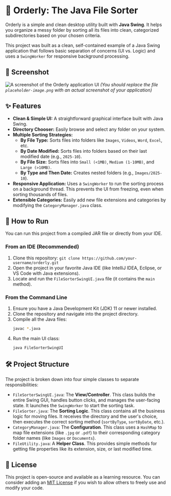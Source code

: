 # 📂 Orderly: The Java File Sorter

Orderly is a simple and clean desktop utility built with **Java Swing**. It helps you organize a messy folder by sorting all its files into clean, categorized subdirectories based on your chosen criteria.

This project was built as a clean, self-contained example of a Java Swing application that follows basic separation of concerns (UI vs. Logic) and uses a `SwingWorker` for responsive background processing.

## 📸 Screenshot

![A screenshot of the Orderly application UI](placeholder-image.png)
*(You should replace the file `placeholder-image.png` with an actual screenshot of your application)*

## ✨ Features

* **Clean & Simple UI:** A straightforward graphical interface built with Java Swing.
* **Directory Chooser:** Easily browse and select any folder on your system.
* **Multiple Sorting Strategies:**
    * **By File Type:** Sorts files into folders like `Images`, `Videos`, `Word`, `Excel`, etc.
    * **By Date Modified:** Sorts files into folders based on their last modified date (e.g., `2025-10`).
    * **By File Size:** Sorts files into `Small (<1MB)`, `Medium (1-10MB)`, and `Large (>10MB)`.
    * **By Type and Then Date:** Creates nested folders (e.g., `Images/2025-10`).
* **Responsive Application:** Uses a `SwingWorker` to run the sorting process on a background thread. This prevents the UI from freezing, even when sorting thousands of files.
* **Extensible Categories:** Easily add new file extensions and categories by modifying the `CategoryManager.java` class.

## 🚀 How to Run

You can run this project from a compiled JAR file or directly from your IDE.

### From an IDE (Recommended)

1.  Clone this repository: `git clone https://github.com/your-username/orderly.git`
2.  Open the project in your favorite Java IDE (like IntelliJ IDEA, Eclipse, or VS Code with Java extensions).
3.  Locate and run the `FileSorterSwingUI.java` file (it contains the `main` method).

### From the Command Line

1.  Ensure you have a Java Development Kit (JDK) 11 or newer installed.
2.  Clone the repository and navigate into the project directory.
3.  Compile all the Java files:
    ```bash
    javac *.java
    ```
4.  Run the main UI class:
    ```bash
    java FileSorterSwingUI
    ```

## 🛠️ Project Structure

The project is broken down into four simple classes to separate responsibilities:

* `FileSorterSwingUI.java`: The **View/Controller**. This class builds the entire Swing GUI, handles button clicks, and manages the user-facing state. It launches the `SwingWorker` to start the sorting task.
* `FileSorter.java`: The **Sorting Logic**. This class contains all the business logic for moving files. It receives the directory and the user's choice, then executes the correct sorting method (`sortByType`, `sortByDate`, etc.).
* `CategoryManager.java`: The **Configuration**. This class uses a `HashMap` to map file extensions (like `.jpg` or `.pdf`) to their corresponding category folder names (like `Images` or `Documents`).
* `FileUtility.java`: A **Helper Class**. This provides simple methods for getting file properties like its extension, size, or last modified time.

## 📄 License

This project is open-source and available as a learning resource. You can consider adding an [MIT License](https://opensource.org/licenses/MIT) if you wish to allow others to freely use and modify your code.
